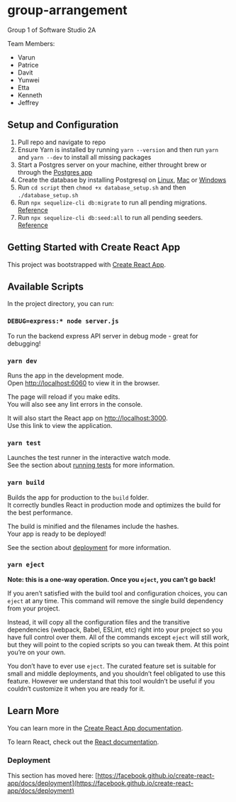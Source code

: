 # group-arrangement
Group 1 of Software Studio 2A

Team Members:
- Varun
- Patrice
- Davit
- Yunwei
- Etta
- Kenneth
- Jeffrey

## Setup and Configuration

1) Pull repo and navigate to repo
2) Ensure Yarn is installed by running `yarn --version` and then run `yarn` and `yarn --dev` to install all missing packages
3) Start a Postgres server on your machine, either throught brew or through the [Postgres app](https://postgresapp.com/)
4) Create the database by installing Postgresql on [Linux](https://gist.github.com/dhbradshaw/e51107baa7d13522256a2d4afddcee92), [Mac](https://postgresapp.com/) or [Windows](https://www.postgresql.org/download/windows/)
5) Run `cd script` then `chmod +x database_setup.sh` and then `./database_setup.sh`
6) Run `npx sequelize-cli db:migrate` to run all pending migrations. [Reference](https://sequelize.org/master/manual/migrations.html)
7) Run `npx sequelize-cli db:seed:all` to run all pending seeders. [Reference](https://sequelize.org/master/manual/migrations.html)

## Getting Started with Create React App

This project was bootstrapped with [Create React App](https://github.com/facebook/create-react-app).

## Available Scripts

In the project directory, you can run:

### `DEBUG=express:* node server.js`
To run the backend express API server in debug mode - great for debugging!

### `yarn dev`

Runs the app in the development mode.\
Open [http://localhost:6060](http://localhost:6060) to view it in the browser.

The page will reload if you make edits.\
You will also see any lint errors in the console.

It will also start the React app on [http://localhost:3000](http://localhost:3000). \
Use this link to view the application.

### `yarn test`

Launches the test runner in the interactive watch mode.\
See the section about [running tests](https://facebook.github.io/create-react-app/docs/running-tests) for more information.

### `yarn build`

Builds the app for production to the `build` folder.\
It correctly bundles React in production mode and optimizes the build for the best performance.

The build is minified and the filenames include the hashes.\
Your app is ready to be deployed!

See the section about [deployment](https://facebook.github.io/create-react-app/docs/deployment) for more information.

### `yarn eject`

**Note: this is a one-way operation. Once you `eject`, you can’t go back!**

If you aren’t satisfied with the build tool and configuration choices, you can `eject` at any time. This command will remove the single build dependency from your project.

Instead, it will copy all the configuration files and the transitive dependencies (webpack, Babel, ESLint, etc) right into your project so you have full control over them. All of the commands except `eject` will still work, but they will point to the copied scripts so you can tweak them. At this point you’re on your own.

You don’t have to ever use `eject`. The curated feature set is suitable for small and middle deployments, and you shouldn’t feel obligated to use this feature. However we understand that this tool wouldn’t be useful if you couldn’t customize it when you are ready for it.

## Learn More

You can learn more in the [Create React App documentation](https://facebook.github.io/create-react-app/docs/getting-started).

To learn React, check out the [React documentation](https://reactjs.org/).

### Deployment

This section has moved here: [https://facebook.github.io/create-react-app/docs/deployment](https://facebook.github.io/create-react-app/docs/deployment)

